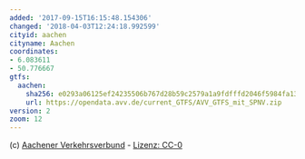 ```yaml
---
added: '2017-09-15T16:15:48.154306'
changed: '2018-04-03T12:24:18.992599'
cityid: aachen
cityname: Aachen
coordinates:
- 6.083611
- 50.776667
gtfs:
  aachen:
    sha256: e0293a06125ef24235506b767d28b59c2579a1a9fdfffd2046f5984fa130eeb5
    url: https://opendata.avv.de/current_GTFS/AVV_GTFS_mit_SPNV.zip
version: 2
zoom: 12
---
```


(c) [Aachener Verkehrsverbund](https://avv.de/de/) - [Lizenz: CC-0](https://opendata.avv.de/current_GTFS/lizenz_und_readme.txt)